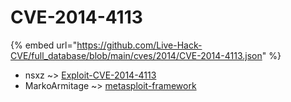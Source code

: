 # CVE-2014-4113
{% embed url="https://github.com/Live-Hack-CVE/full_database/blob/main/cves/2014/CVE-2014-4113.json" %}

* nsxz ~> [Exploit-CVE-2014-4113](https://www.alice-snow.ru/2014/database/cve-2014-4113/exploit-cve-2014-4113-nsxz)
* MarkoArmitage ~> [metasploit-framework](https://www.alice-snow.ru/2014/database/cve-2014-4113/metasploit-framework-markoarmitage)